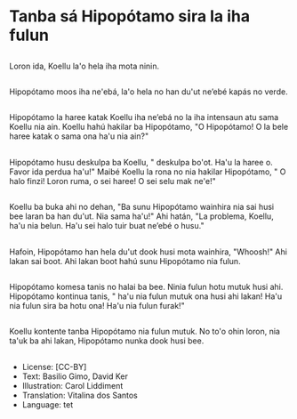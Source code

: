 # Tanba sá Hipopótamo sira la iha fulun

##
Loron ida, Koellu la'o hela iha mota ninin.

##
Hipopótamo moos iha ne'ebá, la'o hela no han du'ut ne’ebé kapás no verde.

##
Hipopótamo la haree katak Koellu iha ne’ebá no la iha intensaun atu sama Koellu nia ain. Koellu hahú hakilar ba Hipopótamo, "O Hipopótamo! O la bele haree katak o sama ona ha'u nia ain?"

##
Hipopótamo husu deskulpa ba Koellu, " deskulpa bo'ot. Ha'u la haree o. Favor ida perdua ha'u!" Maibé Koellu la rona no nia hakilar Hipopótamo, " O halo finzi! Loron ruma, o sei haree! O sei selu mak ne'e!"

##
Koellu ba buka ahi no dehan, "Ba sunu Hipopótamo wainhira nia sai husi bee laran ba han du'ut. Nia sama ha'u!" Ahi hatán, "La problema, Koellu, ha'u nia belun. Ha'u sei halo tuir buat ne’ebé o husu."

##
Hafoin, Hipopótamo han hela du'ut dook husi mota wainhira, "Whoosh!" Ahi lakan sai boot. Ahi lakan boot hahú sunu Hipopótamo nia fulun.

##
Hipopótamo komesa tanis no halai ba bee. Ninia fulun hotu mutuk husi ahi. Hipopótamo kontinua tanis, " ha'u nia fulun mutuk ona husi ahi lakan! Ha'u nia fulun sira ba hotu ona! Ha'u nia fulun furak!"

##
Koellu kontente tanba Hipopótamo nia fulun mutuk. No to'o ohin loron, nia ta'uk ba ahi lakan, Hipopótamo nunka dook husi bee.

##
* License: [CC-BY]
* Text: Basilio Gimo, David Ker
* Illustration: Carol Liddiment
* Translation: Vitalina dos Santos
* Language: tet
